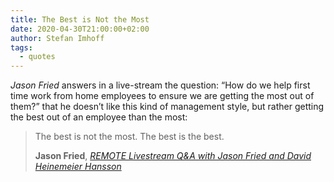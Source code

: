 ```yaml
---
title: The Best is Not the Most
date: 2020-04-30T21:00:00+02:00
author: Stefan Imhoff
tags:
  - quotes
---
```


_Jason Fried_ answers in a live-stream the question: <q>How do we help first time work from home employees to ensure we are getting the most out of them?</q> that he doesn’t like this kind of management style, but rather getting the best out of an employee than the most:

> The best is not the most. The best is the best.
>
> **Jason Fried**, _[REMOTE Livestream Q&A with Jason Fried and David Heinemeier Hansson](https://youtu.be/KPKOVT4vZD4?t=6450)_
